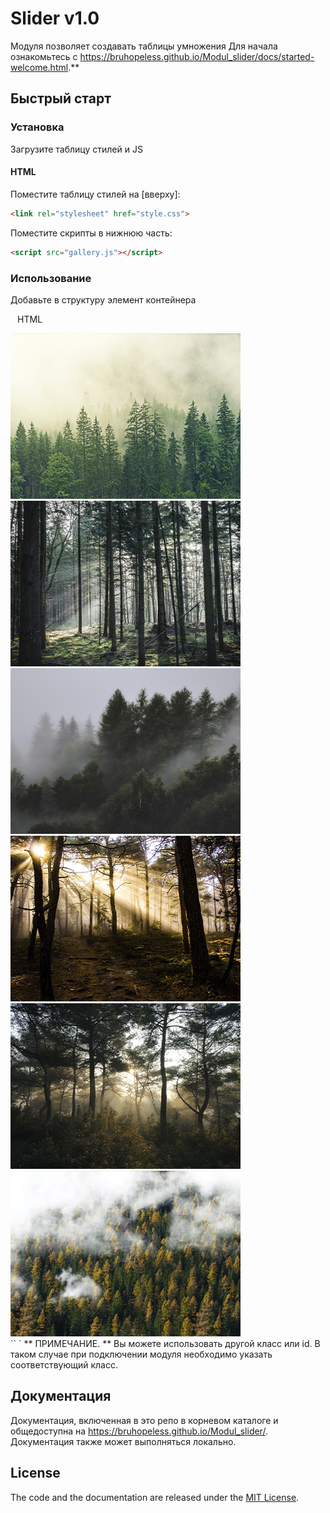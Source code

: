 # Slider v1.0

Модуля позволяет создавать таблицы умножения
Для начала ознакомьтесь с  https://bruhopeless.github.io/Modul_slider/docs/started-welcome.html.**

## Быстрый старт

### Установка

Загрузите таблицу стилей и JS

#### HTML

Поместите  таблицу стилей на [вверху]:

```html
<link rel="stylesheet" href="style.css">
```

Поместите скрипты в нижнюю часть: 

```html
<script src="gallery.js"></script>
```

### Использование
Добавьте в структуру элемент контейнера 

`` `` HTML
        <div class="photo">
          <img src="img/gallery_img1.jpg" alt="">
          <img src="img/gallery_img2.jpg" alt="">
          <img src="img/gallery_img3.jpg" alt="">
          <img src="img/gallery_img4.jpg" alt="">
          <img src="img/gallery_img5.jpg" alt="">
          <img src="img/gallery_img6.jpg" alt="">
        </div>
`` `
** ПРИМЕЧАНИЕ. ** Вы можете использовать другой класс или id. В таком случае при подключении модуля необходимо указать соответствующий класс.


## Документация

Документация, включенная в это репо в корневом каталоге и общедоступна на  https://bruhopeless.github.io/Modul_slider/. Документация также может выполняться локально.



## License

The code and the documentation are released under the [MIT License](LICENSE).
